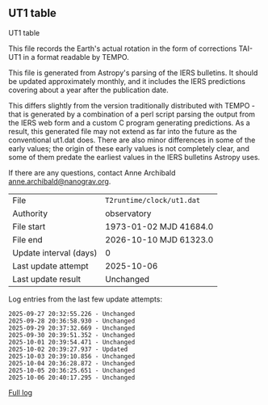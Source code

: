 
## UT1 table

UT1 table

This file records the Earth's actual rotation in the form of
corrections TAI-UT1 in a format readable by TEMPO.

This file is generated from Astropy's parsing of the IERS
bulletins. It should be updated approximately monthly, and it
includes the IERS predictions covering about a year after the
publication date.

This differs slightly from the version traditionally distributed
with TEMPO - that is generated by a combination of a perl script
parsing the output from the IERS web form and a custom C program
generating predictions. As a result, this generated file may not
extend as far into the future as the conventional ut1.dat does.
There are also minor differences in some of the early values; the
origin of these early values is not completely clear, and some of
them predate the earliest values in the IERS bulletins Astropy uses.

If there are any questions, contact Anne Archibald
<anne.archibald@nanograv.org>.

|     |     |
|:--- |:--- |
| File | `T2runtime/clock/ut1.dat` |
| Authority | observatory |
| File start | 1973-01-02 MJD 41684.0 |
| File end | 2026-10-10 MJD 61323.0 |
| Update interval (days) | 0 |
| Last update attempt | 2025-10-06 |
| Last update result | Unchanged |

Log entries from the last few update attempts:
```
2025-09-27 20:32:55.226 - Unchanged
2025-09-28 20:36:58.930 - Unchanged
2025-09-29 20:37:32.669 - Unchanged
2025-09-30 20:39:51.352 - Unchanged
2025-10-01 20:39:54.471 - Unchanged
2025-10-02 20:39:27.937 - Updated
2025-10-03 20:39:10.856 - Unchanged
2025-10-04 20:36:28.872 - Unchanged
2025-10-05 20:36:25.651 - Unchanged
2025-10-06 20:40:17.295 - Unchanged
```
[Full log](https://raw.githubusercontent.com/ipta/pulsar-clock-corrections/main/log/T2runtime/clock/ut1.dat.log)
